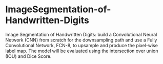 # ImageSegmentation-of-Handwritten-Digits
Image Segmentation of Handwritten Digits: build a Convolutional Neural Network (CNN) from scratch for the downsampling path and use a Fully Convolutional Network, FCN-8, to upsample and produce the pixel-wise label map. The model will be evaluated using the intersection over union (IOU) and Dice Score.
